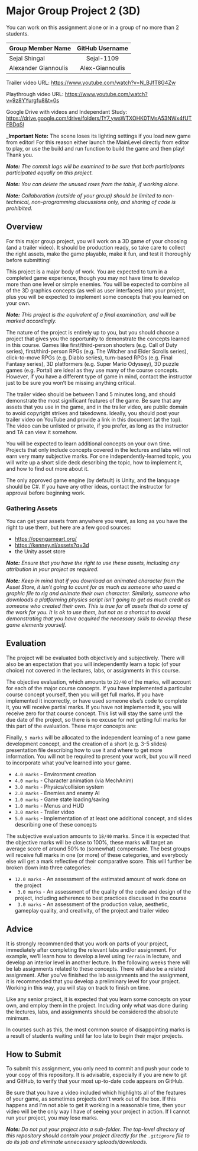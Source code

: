 # Major Group Project 2 (3D)

You can work on this assignment alone or in a group of no more than 2 students.

| Group Member Name          | GitHub Username    |
| :------------------------- |:------------------:|
| Sejal Shingal              |     Sejal-1109     |
| Alexander Giannoulis       |   Alex-Giannoulis  |

Trailer video URL: https://www.youtube.com/watch?v=N_BJfT8G4Zw

Playthrough video URL: https://www.youtube.com/watch?v=9z8YYurgfu8&t=0s

Google Drive with videos and Independant Study: https://drive.google.com/drive/folders/1Y7_ywsWTXOHK0TMsA53NWx4fUTFBDqSl

_**Important Note:** The scene loses its lighting settings if you load new game from editor! For this reason either launch the MainLevel directly from editor to play, or use the build and run function to build the game and then play! Thank you.

_**Note:** The commit logs will be examined to be sure that both participants participated equally on this project._

_**Note:** You can delete the unused rows from the table, if working alone._

_**Note:** Collaboration (outside of your group) should be limited to non-technical, non-programming discussions only, and sharing of code is prohibited._

## Overview

For this major group project, you will work on a 3D game of your choosing (and a trailer video).  It should be production ready, so take care to collect the right assets, make the game playable, make it fun, and test it thoroughly before submitting!

This project is a major body of work.  You are expected to turn in a completed game experience, though you may not have time to develop more than one level or simple enemies.  You will be expected to combine all of the 3D graphics concepts (as well as user interfaces) into your project, plus you will be expected to implement some concepts that you learned on your own.

_**Note:**  This project is the equivalent of a final examination, and will be marked accordingly._

The nature of the project is entirely up to you, but you should choose a project that gives you the opportunity to demonstrate the concepts learned in this course.  Games like first/third-person shooters (e.g. Call of Duty series), first/third-person RPGs (e.g. The Witcher and Elder Scrolls series), click-to-move RPGs (e.g. Diablo series), turn-based RPGs (e.g. Final Fantasy series), 3D platformers (e.g. Super Mario Odyssey), 3D puzzle games (e.g. Portal) are ideal as they use many of the course concepts.  However, if you have a different type of game in mind, contact the instructor just to be sure you won’t be missing anything critical.

The trailer video should be between 1 and 5 minutes long, and should demonstrate the most significant features of the game.  Be sure that any assets that you use in the game, and in the trailer video, are public domain to avoid copyright strikes and takedowns.  Ideally, you should post your trailer video on YouTube and provide a link in this document (at the top).  The video can be unlisted or private, if you prefer, as long as the instructor and TA can view it somehow.

You will be expected to learn additional concepts on your own time.  Projects that only include concepts covered in the lectures and labs will not earn very many subjective marks.  For one independently-learned topic, you will write up a short slide deck describing the topic, how to implement it, and how to find out more about it.

The only approved game engine (by default) is Unity, and the language should be C#.  If you have any other ideas, contact the instructor for approval before beginning work.


### Gathering Assets

You can get your assets from anywhere you want, as long as you have the right to use them, but here are a few good sources:

- https://opengameart.org/
- https://kenney.nl/assets?q=3d
- the Unity asset store

_**Note:** Ensure that you have the right to use these assets, including any attribution in your project as required._

_**Note:** Keep in mind that if you download an animated character from the Asset Store, it isn’t going to count for as much as someone who used a graphic file to rig and animate their own character.  Similarly, someone who downloads a platforming physics script isn’t going to get as much credit as someone who created their own.  This is true for all assets that do some of the work for you.  It is ok to use them, but not as a shortcut to avoid demonstrating that you have acquired the necessary skills to develop these game elements yourself._


## Evaluation

The project will be evaluated both objectively and subjectively.  There will also be an expectation that you will independently learn a topic (of your choice) not covered in the lectures, labs, or assignments in this course.

The objective evaluation, which amounts to `22/40` of the marks, will account for each of the major course concepts.  If you have implemented a particular course concept yourself, then you will get full marks.  If you have implemented it incorrectly, or have used someone else’s code to complete it, you will receive partial marks.  If you have not implemented it, you will receive zero for that course concept.  This list will stay the same until the due date of the project, so there is no excuse for not getting full marks for this part of the evaluation.  These major concepts are:

Finally, `5 marks` will be allocated to the independent learning of a new game development concept, and the creation of a short (e.g. 3-5 slides) presentation file describing how to use it and where to get more information.  You will not be required to present your work, but you will need to incorporate what you've learned into your game.

- `4.0 marks` - Environment creation
- `4.0 marks` - Character animation (via MechAnim)
- `3.0 marks` - Physics/collision system
- `2.0 marks` - Enemies and enemy AI
- `1.0 marks` - Game state loading/saving
- `1.0 marks` - Menus and HUD
- `3.0 marks` - Trailer video
- `5.0 marks` - Implementation of at least one additional concept, and slides describing one of these concepts


The subjective evaluation amounts to `18/40` marks.  Since it is expected that the objective marks will be close to 100%, these marks will target an average score of around 50% to (somewhat) compensate.  The best groups will receive full marks in one (or more) of these categories, and everybody else will get a mark reflective of their comparative score.  This will further be broken down into three categories:

- `12.0 marks` - An assessment of the estimated amount of work done on the project
- ` 3.0 marks` - An assessment of the quality of the code and design of the project, including adherence to best practices discussed in the course
- ` 3.0 marks` - An assessment of the production value, aesthetic, gameplay quality, and creativity, of the project and trailer video

## Advice

It is strongly recommended that you work on parts of your project, immediately after completing the relevant labs and/or assignment.  For example, we’ll learn how to develop a level using `Terrain` in lecture, and develop an interior level in another lecture.  In the following weeks there will be lab assignments related to these concepts.  There will also be a related assignment.  After you’ve finished the lab assignments and the assignment, it is recommended that you develop a preliminary level for your project.  Working in this way, you will stay on track to finish on time.

Like any senior project, it is expected that you learn some concepts on your own, and employ them in the project.  Including only what was done during the lectures, labs, and assignments should be considered the absolute minimum.

In courses such as this, the most common source of disappointing marks is a result of students waiting until far too late to begin their major projects.


## How to Submit

To submit this assignment, you only need to commit and push your code to your copy of this repository.  It is advisable, especially if you are new to git and GitHub, to verify that your most up-to-date code appears on GitHub.

Be sure that you have a video included which highlights all of the features of your game, as sometimes projects don't work out of the box.  If this happens and I'm not able to get it working in a reasonable time, then your video will be the only way I have of seeing your project in action.  If I cannot run your project, you may lose marks.

_**Note:** Do not put your project into a sub-folder.  The top-level directory of this repository should contain your project directly for the `.gitignore` file to do its job and eliminate unnecessary uploads/downloads._
